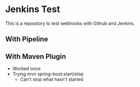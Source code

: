 # Jenkins Test
This is a repository to test webhooks with Github and Jenkins.

## With Pipeline

## With Maven Plugin
- Worked once
- Trying mvn spring-boot:start/stop
    - Can't stop what hasn't started
